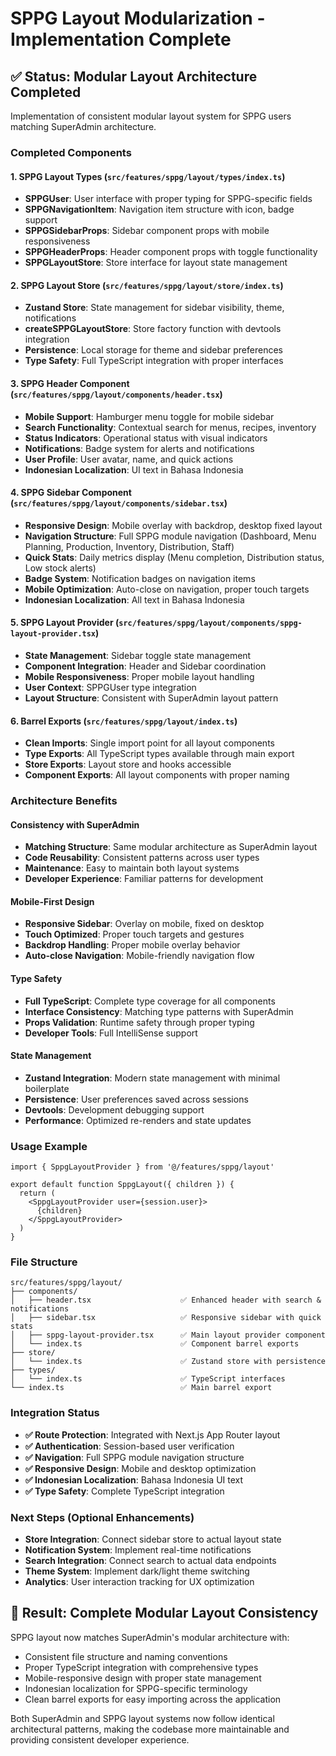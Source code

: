 # SPPG Layout Modularization - Implementation Complete

## ✅ Status: Modular Layout Architecture Completed

Implementation of consistent modular layout system for SPPG users matching SuperAdmin architecture.

### Completed Components

#### 1. SPPG Layout Types (`src/features/sppg/layout/types/index.ts`)
- **SPPGUser**: User interface with proper typing for SPPG-specific fields
- **SPPGNavigationItem**: Navigation item structure with icon, badge support
- **SPPGSidebarProps**: Sidebar component props with mobile responsiveness 
- **SPPGHeaderProps**: Header component props with toggle functionality
- **SPPGLayoutStore**: Store interface for layout state management

#### 2. SPPG Layout Store (`src/features/sppg/layout/store/index.ts`)
- **Zustand Store**: State management for sidebar visibility, theme, notifications
- **createSPPGLayoutStore**: Store factory function with devtools integration
- **Persistence**: Local storage for theme and sidebar preferences
- **Type Safety**: Full TypeScript integration with proper interfaces

#### 3. SPPG Header Component (`src/features/sppg/layout/components/header.tsx`)
- **Mobile Support**: Hamburger menu toggle for mobile sidebar
- **Search Functionality**: Contextual search for menus, recipes, inventory
- **Status Indicators**: Operational status with visual indicators
- **Notifications**: Badge system for alerts and notifications  
- **User Profile**: User avatar, name, and quick actions
- **Indonesian Localization**: UI text in Bahasa Indonesia

#### 4. SPPG Sidebar Component (`src/features/sppg/layout/components/sidebar.tsx`)
- **Responsive Design**: Mobile overlay with backdrop, desktop fixed layout
- **Navigation Structure**: Full SPPG module navigation (Dashboard, Menu Planning, Production, Inventory, Distribution, Staff)
- **Quick Stats**: Daily metrics display (Menu completion, Distribution status, Low stock alerts)
- **Badge System**: Notification badges on navigation items
- **Mobile Optimization**: Auto-close on navigation, proper touch targets
- **Indonesian Localization**: All text in Bahasa Indonesia

#### 5. SPPG Layout Provider (`src/features/sppg/layout/components/sppg-layout-provider.tsx`)
- **State Management**: Sidebar toggle state management
- **Component Integration**: Header and Sidebar coordination
- **Mobile Responsiveness**: Proper mobile layout handling
- **User Context**: SPPGUser type integration
- **Layout Structure**: Consistent with SuperAdmin layout pattern

#### 6. Barrel Exports (`src/features/sppg/layout/index.ts`)
- **Clean Imports**: Single import point for all layout components
- **Type Exports**: All TypeScript types available through main export
- **Store Exports**: Layout store and hooks accessible
- **Component Exports**: All layout components with proper naming

### Architecture Benefits

#### Consistency with SuperAdmin
- **Matching Structure**: Same modular architecture as SuperAdmin layout
- **Code Reusability**: Consistent patterns across user types
- **Maintenance**: Easy to maintain both layout systems
- **Developer Experience**: Familiar patterns for development

#### Mobile-First Design
- **Responsive Sidebar**: Overlay on mobile, fixed on desktop
- **Touch Optimized**: Proper touch targets and gestures
- **Backdrop Handling**: Proper mobile overlay behavior
- **Auto-close Navigation**: Mobile-friendly navigation flow

#### Type Safety
- **Full TypeScript**: Complete type coverage for all components
- **Interface Consistency**: Matching type patterns with SuperAdmin
- **Props Validation**: Runtime safety through proper typing
- **Developer Tools**: Full IntelliSense support

#### State Management
- **Zustand Integration**: Modern state management with minimal boilerplate
- **Persistence**: User preferences saved across sessions
- **Devtools**: Development debugging support
- **Performance**: Optimized re-renders and state updates

### Usage Example

```tsx
import { SppgLayoutProvider } from '@/features/sppg/layout'

export default function SppgLayout({ children }) {
  return (
    <SppgLayoutProvider user={session.user}>
      {children}
    </SppgLayoutProvider>
  )
}
```

### File Structure
```
src/features/sppg/layout/
├── components/
│   ├── header.tsx                    ✅ Enhanced header with search & notifications
│   ├── sidebar.tsx                   ✅ Responsive sidebar with quick stats
│   ├── sppg-layout-provider.tsx      ✅ Main layout provider component
│   └── index.ts                      ✅ Component barrel exports
├── store/
│   └── index.ts                      ✅ Zustand store with persistence
├── types/
│   └── index.ts                      ✅ TypeScript interfaces
└── index.ts                          ✅ Main barrel export
```

### Integration Status
- **✅ Route Protection**: Integrated with Next.js App Router layout
- **✅ Authentication**: Session-based user verification  
- **✅ Navigation**: Full SPPG module navigation structure
- **✅ Responsive Design**: Mobile and desktop optimization
- **✅ Indonesian Localization**: Bahasa Indonesia UI text
- **✅ Type Safety**: Complete TypeScript integration

### Next Steps (Optional Enhancements)
- **Store Integration**: Connect sidebar store to actual layout state
- **Notification System**: Implement real-time notifications
- **Search Integration**: Connect search to actual data endpoints
- **Theme System**: Implement dark/light theme switching
- **Analytics**: User interaction tracking for UX optimization

## 🎯 Result: Complete Modular Layout Consistency

SPPG layout now matches SuperAdmin's modular architecture with:
- Consistent file structure and naming conventions
- Proper TypeScript integration with comprehensive types
- Mobile-responsive design with proper state management
- Indonesian localization for SPPG-specific terminology
- Clean barrel exports for easy importing across the application

Both SuperAdmin and SPPG layout systems now follow identical architectural patterns, making the codebase more maintainable and providing consistent developer experience.